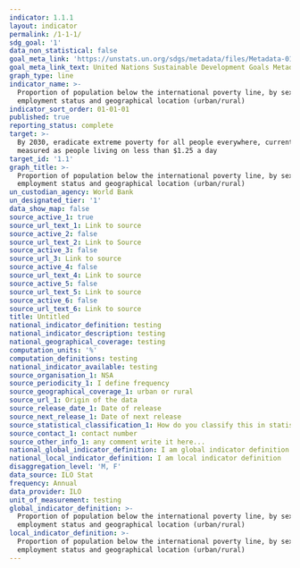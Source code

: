 ```yaml
---
indicator: 1.1.1
layout: indicator
permalink: /1-1-1/
sdg_goal: '1'
data_non_statistical: false
goal_meta_link: 'https://unstats.un.org/sdgs/metadata/files/Metadata-01-01-01a.pdf'
goal_meta_link_text: United Nations Sustainable Development Goals Metadata (pdf 894kB)
graph_type: line
indicator_name: >-
  Proportion of population below the international poverty line, by sex, age,
  employment status and geographical location (urban/rural)
indicator_sort_order: 01-01-01
published: true
reporting_status: complete
target: >-
  By 2030, eradicate extreme poverty for all people everywhere, currently
  measured as people living on less than $1.25 a day
target_id: '1.1'
graph_title: >-
  Proportion of population below the international poverty line, by sex, age,
  employment status and geographical location (urban/rural)
un_custodian_agency: World Bank
un_designated_tier: '1'
data_show_map: false
source_active_1: true
source_url_text_1: Link to source
source_active_2: false
source_url_text_2: Link to Source
source_active_3: false
source_url_3: Link to source
source_active_4: false
source_url_text_4: Link to source
source_active_5: false
source_url_text_5: Link to source
source_active_6: false
source_url_text_6: Link to source
title: Untitled
national_indicator_definition: testing
national_indicator_description: testing
national_geographical_coverage: testing
computation_units: '%'
computation_definitions: testing
national_indicator_available: testing
source_organisation_1: NSA
source_periodicity_1: I define frequency
source_geographical_coverage_1: urban or rural
source_url_1: Origin of the data
source_release_date_1: Date of release
source_next_release_1: Date of next release
source_statistical_classification_1: How do you classify this in statistics
source_contact_1: contact number
source_other_info_1: any comment write it here...
national_global_indicator_definition: I am global indicator definition
national_local_indicator_definition: I am local indicator definition
disaggregation_level: 'M, F'
data_source: ILO Stat
frequency: Annual
data_provider: ILO
unit_of_measurement: testing
global_indicator_definition: >-
  Proportion of population below the international poverty line, by sex, age,
  employment status and geographical location (urban/rural)
local_indicator_definition: >-
  Proportion of population below the international poverty line, by sex, age,
  employment status and geographical location (urban/rural)
---
```

